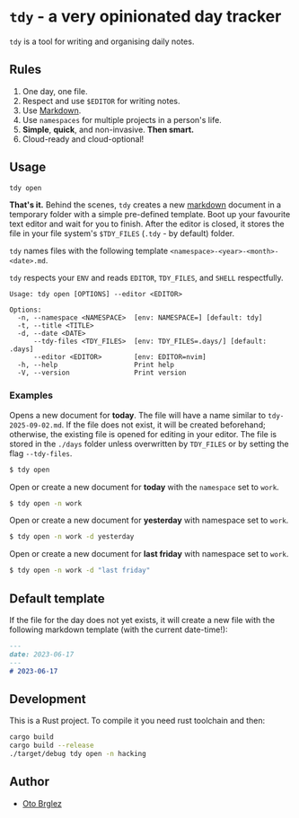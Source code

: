 # `tdy` - a very opinionated day tracker

`tdy` is a tool for writing and organising daily notes.

## Rules

1. One day, one file.
2. Respect and use `$EDITOR` for writing notes.
3. Use [Markdown](https://www.markdownguide.org/).
5. Use `namespaces` for multiple projects in a person's life.
6. **Simple**, **quick**, and non-invasive. **Then smart.**
7. Cloud-ready and cloud-optional!

## Usage

```bash
tdy open
```

**That's it.** Behind the scenes, `tdy` creates a new [markdown](https://en.wikipedia.org/wiki/Markdown) document in a temporary folder with a simple pre-defined template. Boot up your favourite text editor and wait for you to finish. After the editor is closed, it stores the file in your file system's `$TDY_FILES` (`.tdy` - by default) folder.

`tdy` names files with the following template `<namespace>-<year>-<month>-<date>.md`.

`tdy` respects your `ENV` and reads `EDITOR`, `TDY_FILES`, and `SHELL` respectfully.

```
Usage: tdy open [OPTIONS] --editor <EDITOR>

Options:
  -n, --namespace <NAMESPACE>  [env: NAMESPACE=] [default: tdy]
  -t, --title <TITLE>
  -d, --date <DATE>
      --tdy-files <TDY_FILES>  [env: TDY_FILES=.days/] [default: .days]
      --editor <EDITOR>        [env: EDITOR=nvim]
  -h, --help                   Print help
  -V, --version                Print version
```

### Examples

Opens a new document for **today**. The file will have a name similar to `tdy-2025-09-02.md`. If the file does not exist, it will be created beforehand; otherwise, the existing file is opened for editing in your editor. The file is stored in the `./days` folder unless overwritten by `TDY_FILES` or by setting the flag `--tdy-files`.

```bash
$ tdy open
```

Open or create a new document for **today** with the `namespace` set to `work`.

```bash
$ tdy open -n work
```

Open or create a new document for **yesterday** with namespace set to `work`.

```bash
$ tdy open -n work -d yesterday
```

Open or create a new document for **last friday** with namespace set to `work`.

```bash
$ tdy open -n work -d "last friday"
```


## Default template

If the file for the day does not yet exists, it will create a new file with the following markdown template (with the current date-time!):

```markdown
---
date: 2023-06-17
---
# 2023-06-17
```


## Development

This is a Rust project. To compile it you need rust toolchain and then:

```bash
cargo build
cargo build --release
./target/debug tdy open -n hacking
```

## Author

- [Oto Brglez](https://github.com/otobrglez)
